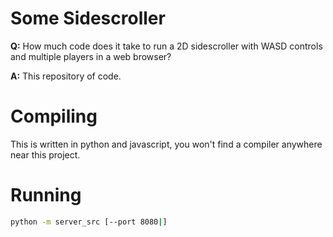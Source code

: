 
# Some Sidescroller

**Q:** How much code does it take to run a 2D sidescroller with WASD controls and multiple players in a web browser?

**A:** This repository of code.

# Compiling

This is written in python and javascript, you won't find a compiler anywhere near this project.

# Running

```bash
python -m server_src [--port 8080|]
```



